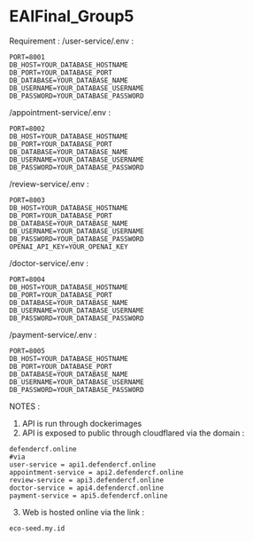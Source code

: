 # EAIFinal_Group5

Requirement : 
/user-service/.env : 
```
PORT=8001
DB_HOST=YOUR_DATABASE_HOSTNAME
DB_PORT=YOUR_DATABASE_PORT
DB_DATABASE=YOUR_DATABASE_NAME
DB_USERNAME=YOUR_DATABASE_USERNAME
DB_PASSWORD=YOUR_DATABASE_PASSWORD
```
/appointment-service/.env :
```
PORT=8002
DB_HOST=YOUR_DATABASE_HOSTNAME
DB_PORT=YOUR_DATABASE_PORT
DB_DATABASE=YOUR_DATABASE_NAME
DB_USERNAME=YOUR_DATABASE_USERNAME
DB_PASSWORD=YOUR_DATABASE_PASSWORD
```
/review-service/.env :
```
PORT=8003
DB_HOST=YOUR_DATABASE_HOSTNAME
DB_PORT=YOUR_DATABASE_PORT
DB_DATABASE=YOUR_DATABASE_NAME
DB_USERNAME=YOUR_DATABASE_USERNAME
DB_PASSWORD=YOUR_DATABASE_PASSWORD
OPENAI_API_KEY=YOUR_OPENAI_KEY

```
/doctor-service/.env :
```
PORT=8004
DB_HOST=YOUR_DATABASE_HOSTNAME
DB_PORT=YOUR_DATABASE_PORT
DB_DATABASE=YOUR_DATABASE_NAME
DB_USERNAME=YOUR_DATABASE_USERNAME
DB_PASSWORD=YOUR_DATABASE_PASSWORD
```
/payment-service/.env :
```
PORT=8005
DB_HOST=YOUR_DATABASE_HOSTNAME
DB_PORT=YOUR_DATABASE_PORT
DB_DATABASE=YOUR_DATABASE_NAME
DB_USERNAME=YOUR_DATABASE_USERNAME
DB_PASSWORD=YOUR_DATABASE_PASSWORD
```

NOTES : 
1. API is run through dockerimages
2. API is exposed to public through cloudflared via the domain :
```
defendercf.online
#via
user-service = api1.defendercf.online
appointment-service = api2.defendercf.online
review-service = api3.defendercf.online
doctor-service = api4.defendercf.online
payment-service = api5.defendercf.online
```
3. Web is hosted online via the link : 
```
eco-seed.my.id
```
